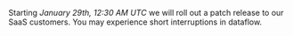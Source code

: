 Starting *January 29th, 12:30 AM UTC* we will roll out a patch release to our SaaS customers. You may experience short interruptions in dataflow.
